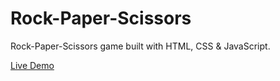 # Rock-Paper-Scissors
Rock-Paper-Scissors game built with HTML, CSS & JavaScript.

[Live Demo](https://mtrg6.github.io/rock-paper-scissors/)
